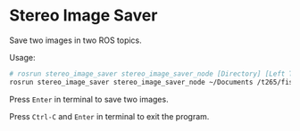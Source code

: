 # Stereo Image Saver

Save two images in two ROS topics.

Usage:

```bash
# rosrun stereo_image_saver stereo_image_saver_node [Directory] [Left Topic] [Right Topic]
rosrun stereo_image_saver stereo_image_saver_node ~/Documents /t265/fisheye1/image_raw /t265/fisheye2/image_raw
```

Press `Enter` in terminal to save two images.

Press `Ctrl-C` and `Enter` in terminal to exit the program.
